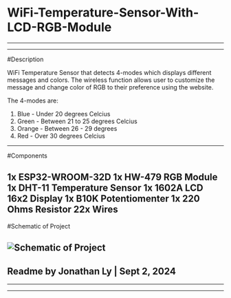 # WiFi-Temperature-Sensor-With-LCD-RGB-Module
-------------------------------------------------------------------------------------------------------------------------------
-------------------------------------------------------------------------------------------------------------------------------
#Description

WiFi Temperature Sensor that detects 4-modes which displays different messages and colors. The wireless function allows user
to customize the message and change color of RGB to their preference using the website. 

The 4-modes are:

1. Blue - Under 20 degrees Celcius
2. Green - Between 21 to 25 degrees Celcius
3. Orange - Between 26 - 29 degrees
4. Red - Over 30 degrees Celcius
-------------------------------------------------------------------------------------------------------------------------------
#Components

1x ESP32-WROOM-32D
1x HW-479 RGB Module
1x DHT-11 Temperature Sensor
1x 1602A LCD 16x2 Display
1x B10K Potentiomenter
1x 220 Ohms Resistor
22x Wires
-------------------------------------------------------------------------------------------------------------------------------
#Schematic of Project

![Schematic of Project](https://github.com/user-attachments/assets/64578337-2ae8-418e-8027-e0e2d7143ef9)
-------------------------------------------------------------------------------------------------------------------------------

Readme by Jonathan Ly | Sept 2, 2024
-------------------------------------------------------------------------------------------------------------------------------
-------------------------------------------------------------------------------------------------------------------------------
-------------------------------------------------------------------------------------------------------------------------------
